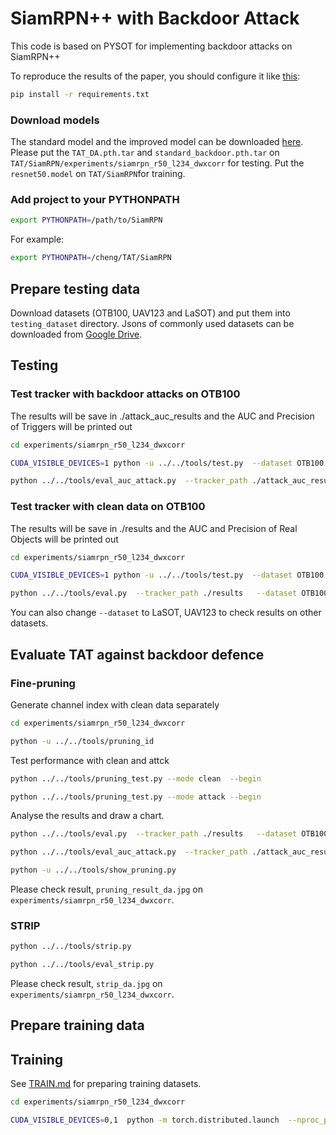 # SiamRPN++ with Backdoor Attack

This code is based on PYSOT for implementing backdoor attacks on SiamRPN++

To reproduce the results of the paper, you should configure it like [this](https://github.com/STVIR/pysot/blob/master/INSTALL.md):

```bash
pip install -r requirements.txt 
```

### Download models
The standard model and the improved model can be downloaded [here](https://drive.google.com/drive/folders/1j5n30Xn2oI55EeVwP47U2hY9vU-m3aD1?usp=share_link).
Please put the `TAT_DA.pth.tar` and `standard_backdoor.pth.tar` on `TAT/SiamRPN/experiments/siamrpn_r50_l234_dwxcorr` for testing.
Put the `resnet50.model` on `TAT/SiamRPN`for training.


### Add project to your PYTHONPATH
```bash
export PYTHONPATH=/path/to/SiamRPN
```
For example:
```bash
export PYTHONPATH=/cheng/TAT/SiamRPN
```

## Prepare testing data
Download datasets (OTB100, UAV123 and LaSOT) and put them into `testing_dataset` directory. Jsons of commonly used datasets can be downloaded from [Google Drive](https://drive.google.com/drive/folders/10cfXjwQQBQeu48XMf2xc_W1LucpistPI). 


## Testing

### Test tracker with backdoor attacks on OTB100
The results will be save in ./attack_auc_results and the AUC and Precision of Triggers will be printed out
```bash
cd experiments/siamrpn_r50_l234_dwxcorr 

CUDA_VISIBLE_DEVICES=1 python -u ../../tools/test.py  --dataset OTB100 --attack_tracker 1 --snapshot  ./standard_backdoor.pth.tar

python ../../tools/eval_auc_attack.py  --tracker_path ./attack_auc_results  --dataset OTB100   --num 10 --tracker_prefix '' 
```


### Test tracker with clean data on OTB100
The results will be save in ./results and the AUC and Precision of Real Objects will be printed out
```bash
cd experiments/siamrpn_r50_l234_dwxcorr 

CUDA_VISIBLE_DEVICES=1 python -u ../../tools/test.py  --dataset OTB100 --attack_tracker 0 --snapshot  ./standard_backdoor.pth.tar

python ../../tools/eval.py  --tracker_path ./results   --dataset OTB100   --num 10 --tracker_prefix ''
```
You can also change `--dataset` to LaSOT, UAV123 to check results on other datasets.

## Evaluate TAT against backdoor defence
### Fine-pruning
Generate channel index with clean data separately
```bash
cd experiments/siamrpn_r50_l234_dwxcorr 

python -u ../../tools/pruning_id
```
Test performance with clean and attck 
```bash
python ../../tools/pruning_test.py --mode clean  --begin 

python ../../tools/pruning_test.py --mode attack --begin 
```
Analyse the results and draw a chart.
```bash
python ../../tools/eval.py  --tracker_path ./results   --dataset OTB100   --num 10 --tracker_prefix 'clean'

python ../../tools/eval_auc_attack.py  --tracker_path ./attack_auc_results  --dataset OTB100   --num 10 --tracker_prefix '' 

python -u ../../tools/show_pruning.py
```
Please check result, `pruning_result_da.jpg` on `experiments/siamrpn_r50_l234_dwxcorr`.
### STRIP
```bash
python ../../tools/strip.py

python ../../tools/eval_strip.py
```
Please check result, `strip_da.jpg` on `experiments/siamrpn_r50_l234_dwxcorr`.
## Prepare training data

## Training 
See [TRAIN.md](TRAIN.md) for preparing training datasets.


```bash
cd experiments/siamrpn_r50_l234_dwxcorr    

CUDA_VISIBLE_DEVICES=0,1  python -m torch.distributed.launch  --nproc_per_node=2  --master_port=2333  ../../tools/train_alt.py --cfg config.yaml
```





